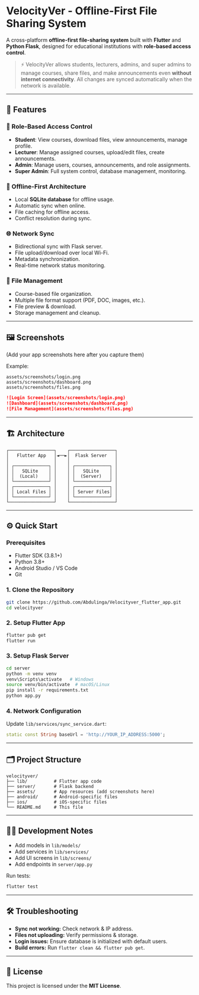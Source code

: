 
# **VelocityVer - Offline-First File Sharing System**

A cross-platform **offline-first file-sharing system** built with **Flutter** and **Python Flask**, designed for educational institutions with **role-based access control**.

> ⚡ VelocityVer allows students, lecturers, admins, and super admins to manage courses, share files, and make announcements even **without internet connectivity**. All changes are synced automatically when the network is available.

---

## 🚀 Features

### 🔐 Role-Based Access Control

* **Student**: View courses, download files, view announcements, manage profile.
* **Lecturer**: Manage assigned courses, upload/edit files, create announcements.
* **Admin**: Manage users, courses, announcements, and role assignments.
* **Super Admin**: Full system control, database management, monitoring.

### 📱 Offline-First Architecture

* Local **SQLite database** for offline usage.
* Automatic sync when online.
* File caching for offline access.
* Conflict resolution during sync.

### 🌐 Network Sync

* Bidirectional sync with Flask server.
* File upload/download over local Wi-Fi.
* Metadata synchronization.
* Real-time network status monitoring.

### 📁 File Management

* Course-based file organization.
* Multiple file format support (PDF, DOC, images, etc.).
* File preview & download.
* Storage management and cleanup.

---

## 🖼 Screenshots

(Add your app screenshots here after you capture them)

Example:

```
assets/screenshots/login.png  
assets/screenshots/dashboard.png  
assets/screenshots/files.png  
```

```markdown
![Login Screen](assets/screenshots/login.png)  
![Dashboard](assets/screenshots/dashboard.png)  
![File Management](assets/screenshots/files.png)  
```

---

## 🏗 Architecture

```
┌─────────────────┐    ┌─────────────────┐
│   Flutter App   │◄──►│  Flask Server   │
│                 │    │                 │
│ ┌─────────────┐ │    │ ┌─────────────┐ │
│ │   SQLite    │ │    │ │   SQLite    │ │
│ │  (Local)    │ │    │ │  (Server)   │ │
│ └─────────────┘ │    │ └─────────────┘ │
│ ┌─────────────┐ │    │ ┌─────────────┐ │
│ │ Local Files │ │    │ │ Server Files│ │
│ └─────────────┘ │    │ └─────────────┘ │
└─────────────────┘    └─────────────────┘
```

---

## ⚙️ Quick Start

### Prerequisites

* Flutter SDK (3.8.1+)
* Python 3.8+
* Android Studio / VS Code
* Git

### 1. Clone the Repository

```bash
git clone https://github.com/Abdulinga/Velocityver_flutter_app.git
cd velocityver
```

### 2. Setup Flutter App

```bash
flutter pub get
flutter run
```

### 3. Setup Flask Server

```bash
cd server
python -m venv venv
venv\Scripts\activate   # Windows
source venv/bin/activate  # macOS/Linux
pip install -r requirements.txt
python app.py
```

### 4. Network Configuration

Update `lib/services/sync_service.dart`:

```dart
static const String baseUrl = 'http://YOUR_IP_ADDRESS:5000';
```

---

## 🗂 Project Structure

```
velocityver/
├── lib/          # Flutter app code
├── server/       # Flask backend
├── assets/       # App resources (add screenshots here)
├── android/      # Android-specific files
├── ios/          # iOS-specific files
└── README.md     # This file
```

---

## 👨‍💻 Development Notes

* Add models in `lib/models/`
* Add services in `lib/services/`
* Add UI screens in `lib/screens/`
* Add endpoints in `server/app.py`

Run tests:

```bash
flutter test
```

---

## 🛠 Troubleshooting

* **Sync not working:** Check network & IP address.
* **Files not uploading:** Verify permissions & storage.
* **Login issues:** Ensure database is initialized with default users.
* **Build errors:** Run `flutter clean && flutter pub get`.

---

## 📜 License

This project is licensed under the **MIT License**.

